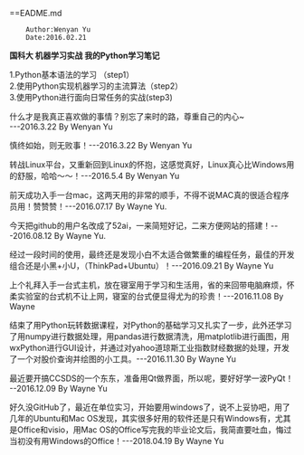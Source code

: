 ==EADME.md

		Author:Wenyan Yu
		Date:2016.02.21

**国科大 机器学习实战 我的Python学习笔记**

1.Python基本语法的学习 （step1）<br>
2.使用Python实现机器学习的主流算法（step2）<br>
3.使用Python进行面向日常任务的实战(step3)<br>


什么才是我真正喜欢做的事情？别忘了来时的路，尊重自己的内心~ <br>
---2016.3.22 By Wenyan Yu

慎终如始，则无败事！---2016.3.22 By Wenyan Yu

转战Linux平台，又重新回到Linux的怀抱，这感觉真好，Linux真心比Windows用的舒服，哈哈～～！---2016.5.4 By Wenyan Yu

前天成功入手一台mac，这两天用的非常的顺手，不得不说MAC真的很适合程序员用！赞赞赞！---2016.07.17 By Wayne Yu.

今天把github的用户名改成了52ai，一来简短好记，二来方便网站的搭建！---2016.08.12 By Wayne Yu.

经过一段时间的使用，最终还是发现小白不太适合做繁重的编程任务，最佳的开发组合还是小黑+小U，（ThinkPad+Ubuntu）！---2016.09.21 By Wayne Yu

上个礼拜入手一台式主机，放在寝室用于学习和生活用，省的来回带电脑麻烦，怀柔实验室的台式机不让上网，寝室的台式便显得尤为的珍贵！---2016.11.08 By Wayne

结束了用Python玩转数据课程，对Python的基础学习又扎实了一步，此外还学习了用numpy进行数据处理，用pandas进行数据清洗，用matplotlib进行画图，用wxPython进行GUI设计，并通过对yahoo道琼斯工业指数财经数据的处理，开发了一个对股价查询并绘图的小工具。---2016.11.30 By Wayne Yu

最近要开搞CCSDS的一个东东，准备用Qt做界面，所以呢，要好好学一波PyQt！ --2016.12.09 By Wayne Yu

好久没GitHub了，最近在单位实习，开始要用windows了，说不上妥协吧，用了几年的Ubuntu和Mac OS发现，其实很多好用的软件还是只有Windows有，尤其是Office和visio，用Mac OS的Office写完我的毕业论文后，我简直要吐血，悔过当初没有用Windows的Office！---2018.04.19 By Wayne Yu

